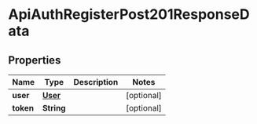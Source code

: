 

# ApiAuthRegisterPost201ResponseData


## Properties

| Name | Type | Description | Notes |
|------------ | ------------- | ------------- | -------------|
|**user** | [**User**](User.md) |  |  [optional] |
|**token** | **String** |  |  [optional] |



